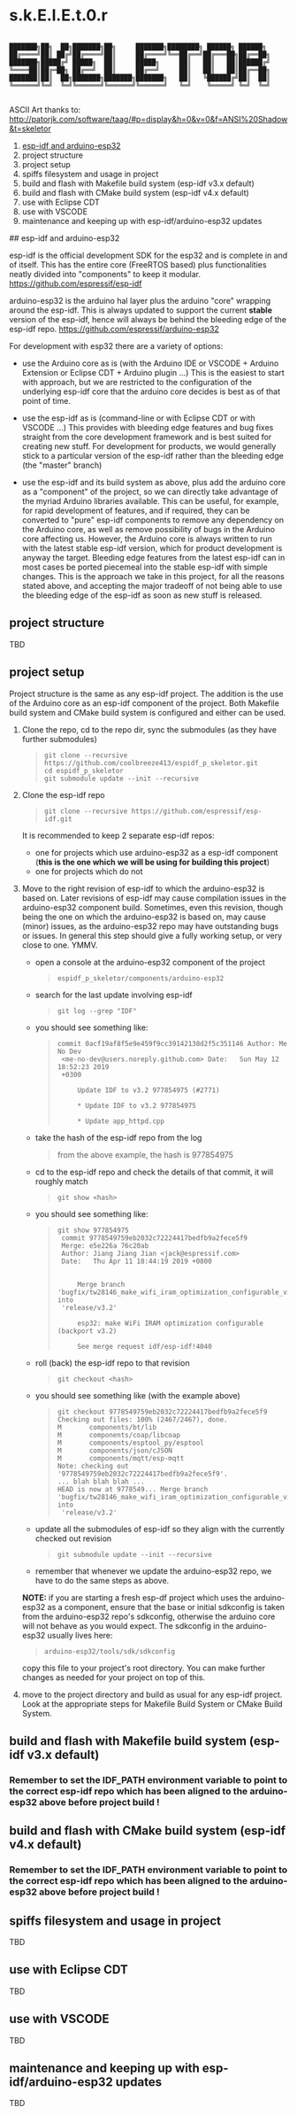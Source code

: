 # s.k.E.l.E.t.0.r
```

███████╗██╗  ██╗███████╗██╗     ███████╗████████╗ ██████╗ ██████╗ 
██╔════╝██║ ██╔╝██╔════╝██║     ██╔════╝╚══██╔══╝██╔═══██╗██╔══██╗
███████╗█████╔╝ █████╗  ██║     █████╗     ██║   ██║   ██║██████╔╝
╚════██║██╔═██╗ ██╔══╝  ██║     ██╔══╝     ██║   ██║   ██║██╔══██╗
███████║██║  ██╗███████╗███████╗███████╗   ██║   ╚██████╔╝██║  ██║
╚══════╝╚═╝  ╚═╝╚══════╝╚══════╝╚══════╝   ╚═╝    ╚═════╝ ╚═╝  ╚═╝
                                                                  
```

ASCII Art thanks to:
http://patorjk.com/software/taag/#p=display&h=0&v=0&f=ANSI%20Shadow&t=skeletor

1. [esp-idf and arduino-esp32](#esp-idf-and-arduino-esp32)
2. project structure
3. project setup
4. spiffs filesystem and usage in project
5. build and flash with Makefile build system (esp-idf v3.x default)
6. build and flash with CMake build system (esp-idf v4.x default)
7. use with Eclipse CDT
8. use with VSCODE
9. maintenance and keeping up with esp-idf/arduino-esp32 updates

<a name="esp-idf-and-arduino-esp32"/>
## esp-idf and arduino-esp32

esp-idf is the official development SDK for the esp32 and is complete in and of itself. This has the entire core (FreeRTOS based) plus functionalities neatly divided into "components" to keep it modular.
https://github.com/espressif/esp-idf

arduino-esp32 is the arduino hal layer plus the arduino "core" wrapping around the esp-idf. This is always updated to support the current **stable** version of the esp-idf, hence will always be behind the bleeding edge of the esp-idf repo.
https://github.com/espressif/arduino-esp32

For development with esp32 there are a variety of options:
- use the Arduino core as is (with the Arduino IDE or VSCODE + Arduino Extension or Eclipse CDT + Arduino plugin ...)
This is the easiest to start with approach, but we are restricted to the configuration of the underlying esp-idf core that the arduino core decides is best as of that point of time.

- use the esp-idf as is (command-line or with Eclipse CDT or with VSCODE ...)
This provides with bleeding edge features and bug fixes straight from the core development framework and is best suited for creating new stuff.
For development for products, we would generally stick to a particular version of the esp-idf rather than the bleeding edge (the "master" branch)

- use the esp-idf and its build system as above, plus add the arduino core as a "component" of the project, so we can directly take advantage of the myriad Arduino libraries available. This can be useful, for example, for rapid development of features, and if required, they can be converted to "pure" esp-idf components to remove any dependency on the Arduino core, as well as remove possibility of bugs in the Arduino core affecting us.
However, the Arduino core is always written to run with the latest stable esp-idf version, which for product development is anyway the target.
Bleeding edge features from the latest esp-idf can in most cases be ported piecemeal into the stable esp-idf with simple changes.
This is the approach we take in this project, for all the reasons stated above, and accepting the major tradeoff of not being able to use the bleeding edge of the esp-idf as soon as new stuff is released.

## project structure
TBD

## project setup

Project structure is the same as any esp-idf project. The addition is the use of the Arduino core as an esp-idf component of the project.
Both Makefile build system and CMake build system is configured and either can be used.

 1. Clone the repo, cd to the repo dir, sync the submodules (as they have further submodules)

	>     git clone --recursive https://github.com/coolbreeze413/espidf_p_skeletor.git
	>     cd espidf_p_skeletor
	>     git submodule update --init --recursive
 
 2. Clone the esp-idf repo
	>     git clone --recursive https://github.com/espressif/esp-idf.git

	It is recommended to keep 2 separate esp-idf repos:
	- one for projects which use arduino-esp32 as a esp-idf component
		(**this is the one which we will be using for building this project**)
	- one for projects which do not

3. Move to the right revision of esp-idf to which the arduino-esp32 is based on. Later revisions of esp-idf may cause compilation issues in the arduino-esp32 component build. Sometimes, even this revision, though being the one on which the arduino-esp32 is based on, may cause (minor) issues, as the arduino-esp32 repo may have outstanding bugs or issues. In general this step should give a fully working setup, or very close to one.
YMMV.
	- open a console at the arduino-esp32 component of the project
		>     espidf_p_skeletor/components/arduino-esp32
	
	- search for the last update involving esp-idf
		>     git log --grep "IDF"
		
	- you should see something like:
		>     commit 0acf19af8f5e9e459f9cc39142138d2f5c351146 Author: Me No Dev
		>      <me-no-dev@users.noreply.github.com> Date:   Sun May 12 18:52:23 2019
		>      +0300
		>      
		>          Update IDF to v3.2 977854975 (#2771)
		>      
		>          * Update IDF to v3.2 977854975
		>      
		>          * Update app_httpd.cpp
		
	- take the hash of the esp-idf repo from the log
		> from the above example, the hash is 977854975
		
	- cd to the esp-idf repo and check the details of that commit, it will roughly match
		>     git show <hash>

	- you should see something like:
		>     git show 977854975                                                    
		>      commit 9778549759eb2032c72224417bedfb9a2fece5f9                       
		>      Merge: e5e226a 76c20ab                                                
		>      Author: Jiang Jiang Jian <jack@espressif.com>                         
		>      Date:   Thu Apr 11 18:44:19 2019 +0800                                
		>      
		>                                                                                                            
		>          Merge branch 'bugfix/tw28146_make_wifi_iram_optimization_configurable_v3.2' into
		>      'release/v3.2'   
		>                                                                                                            
		>          esp32: make WiFi IRAM optimization configurable (backport v3.2)                                   
		>                                                                                                            
		>          See merge request idf/esp-idf!4040

	- roll (back) the esp-idf repo to that revision
		>     git checkout <hash>

	- you should see something like (with the example above)
		>     git checkout 9778549759eb2032c72224417bedfb9a2fece5f9
		>     Checking out files: 100% (2467/2467), done.
		>     M       components/bt/lib
		>     M       components/coap/libcoap
		>     M       components/esptool_py/esptool
		>     M       components/json/cJSON
		>     M       components/mqtt/esp-mqtt
		>     Note: checking out '9778549759eb2032c72224417bedfb9a2fece5f9'.
		>     ... blah blah blah ...
		>     HEAD is now at 9778549... Merge branch 'bugfix/tw28146_make_wifi_iram_optimization_configurable_v3.2' into
		>      'release/v3.2'

	- update all the submodules of esp-idf so they align with the currently checked out revision
		>     git submodule update --init --recursive
	
	- remember that whenever we update the arduino-esp32 repo, we have to do the same steps as above.

	**NOTE:** if you are starting a fresh esp-df project which uses the arduino-esp32 as a component, ensure that the base or initial sdkconfig is taken from the arduino-esp32 repo's sdkconfig, otherwise the arduino core will not behave as you would expect. The sdkconfig in the arduino-esp32 usually lives here:
	>     arduino-esp32/tools/sdk/sdkconfig
	copy this file to your project's root directory. You can make further changes as needed for your project on top of this.
		

4. move to the project directory and build as usual for any esp-idf project.
Look at the appropriate steps for Makefile Build System or CMake Build System.
	

## build and flash with Makefile build system (esp-idf v3.x default)

### **Remember to set the IDF_PATH environment variable to point to the correct esp-idf repo which has been aligned to the arduino-esp32 above  before project build !**


## build and flash with CMake build system (esp-idf v4.x default)

### **Remember to set the IDF_PATH environment variable to point to the correct esp-idf repo which has been aligned to the arduino-esp32 above  before project build !**


## spiffs filesystem and usage in project

TBD

## use with Eclipse CDT

TBD


## use with VSCODE

TBD


## maintenance and keeping up with esp-idf/arduino-esp32 updates

TBD



